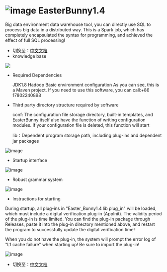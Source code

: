 # ![image](https://user-images.githubusercontent.com/113756063/192142233-2e9a27be-bd96-4a4e-a536-e69480e1aa48.png) EasterBunny1.4
  Big data environment data warehouse tool, you can directly use SQL to process big data in a distributed way. This is a Spark job, which has completely encapsulated the syntax for programming, and achieved the effect of full SQL processing!

 - 切换至：[中文文档](https://github.com/BeardedManZhao/EasterBunny/blob/main/README-Chinese.md)
 - knowledge base
<a href="https://github.com/BeardedManZhao/EasterBunny/blob/main/KnowledgeDocument/knowledge%20base.md">
 <img src = "https://user-images.githubusercontent.com/113756063/193165147-ad3af8e3-8630-4f0b-83af-3e4bbed47d6d.png"/>
</a>

- Required Dependencies

  JDK1.8  Hadoop Basic environment configuration
  As you can see, this is a Maven project. If you need to use this software, you can call:+86 17802240898

- Third party directory structure required by software

  conf: The configuration file storage directory, built-in templates, and EasterBunny itself also have the function of writing configuration modules. If your configuration file is deleted, this function will start

  lib：Dependent program storage path, including plug-ins and dependent jar packages

![image](https://user-images.githubusercontent.com/113756063/192142287-ebabb07d-00f3-4b80-9d99-42bc3ab444e5.png)

 - Startup interface
 
 ![image](https://user-images.githubusercontent.com/113756063/192140732-6e6456e6-d287-4eae-8fca-4d130ddaf7b4.png)
 
 - Robust grammar system
 
 ![image](https://user-images.githubusercontent.com/113756063/192140844-cea15645-82d3-439a-ba32-1d9e338d74dc.png)
 
 - Instructions for starting
 
 During startup, all plug-ins in "Easter_Bunny1.4 lib plug_in" will be loaded, which must include a digital verification plug-in (AppInit). The validity period of the plug-in is time limited. You can find the plug-in package through Releases, paste it into the plug-in directory mentioned above, and restart the program to successfully update the digital verification time!



 When you do not have the plug-in, the system will prompt the error log of "L1 cache failure" when starting up! Be sure to import the plug-in!
  
![image](https://user-images.githubusercontent.com/113756063/192140802-835e1d6a-b934-4745-8402-e6a0bd154ae2.png)

 - 切换至：[中文文档](https://github.com/BeardedManZhao/EasterBunny/blob/main/README-Chinese.md)
